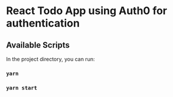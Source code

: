# React Todo App using Auth0 for authentication

## Available Scripts

In the project directory, you can run:

### `yarn`
### `yarn start`

